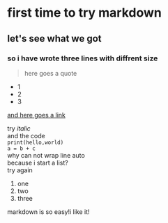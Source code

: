 # first time to try markdown
## let's see what we got
### so i have wrote three lines with diffrent size
> here goes a quote
* 1
* 2
* 3

[and here goes a link](www.baidu.com)

try *italic*  
and the code  
`print(hello,world)                                                                                                                                 
a = b + c`  
why can not wrap line auto  
because i start a list?  
try again
1. one
2. two
3. three

markdown is so easy!i like it!
